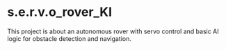 # s.e.r.v.o_rover_KI
This project is about an autonomous rover with servo control and basic AI logic for obstacle detection and navigation.
